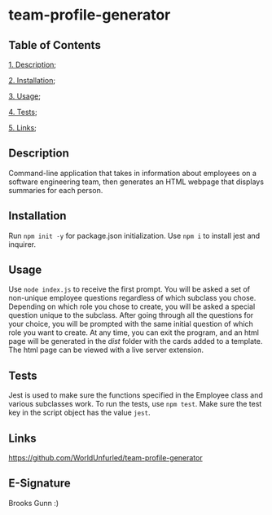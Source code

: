 # team-profile-generator

## Table of Contents
[1. Description](#description);

[2. Installation](#installation);

[3. Usage](#usage);

[4. Tests](#tests);

[5. Links](#links);

## Description

Command-line application that takes in information about employees on a software engineering team, then generates an HTML webpage that displays summaries for each person.

## Installation

Run `npm init -y` for package.json initialization.
Use `npm i` to install jest and inquirer. 

## Usage

Use `node index.js` to receive the first prompt.
You will be asked a set of non-unique employee questions regardless of which subclass you chose. 
Depending on which role you chose to create, you will be asked a special question unique to the subclass.
After going through all the questions for your choice, you will be prompted with the same initial question of which role you want to create.
At any time, you can exit the program, and an html page will be generated in the _dist_ folder with the cards added to a template.
The html page can be viewed with a live server extension.

## Tests

Jest is used to make sure the functions specified in the Employee class and various subclasses work.
To run the tests, use `npm test`. 
Make sure the test key in the script object has the value `jest`.

## Links

https://github.com/WorldUnfurled/team-profile-generator

## E-Signature

Brooks Gunn :)